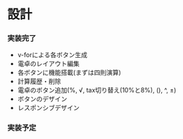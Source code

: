 # 設計
### 実装完了
- v-forによる各ボタン生成
- 電卓のレイアウト編集
- 各ボタンに機能搭載(まずは四則演算)
- 計算履歴・削除
- 電卓のボタン追加(%, √, tax切り替え(10%と8%), (), ^, ±)
- ボタンのデザイン
- レスポンシブデザイン
### 実装予定
